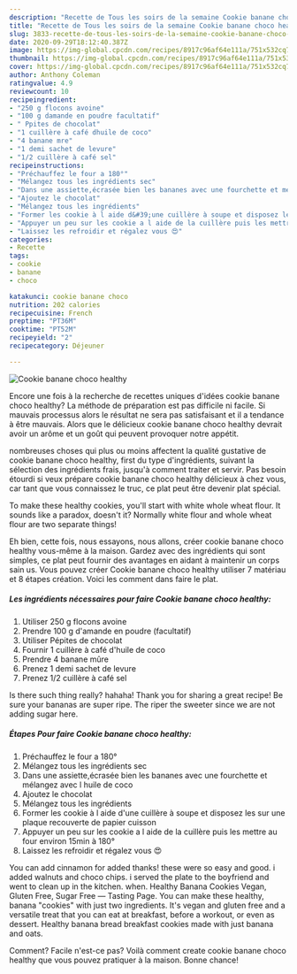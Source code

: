 ```yaml
---
description: "Recette de Tous les soirs de la semaine Cookie banane choco healthy"
title: "Recette de Tous les soirs de la semaine Cookie banane choco healthy"
slug: 3833-recette-de-tous-les-soirs-de-la-semaine-cookie-banane-choco-healthy
date: 2020-09-29T18:12:40.387Z
image: https://img-global.cpcdn.com/recipes/8917c96af64e111a/751x532cq70/cookie-banane-choco-healthy-photo-principale-de-la-recette.jpg
thumbnail: https://img-global.cpcdn.com/recipes/8917c96af64e111a/751x532cq70/cookie-banane-choco-healthy-photo-principale-de-la-recette.jpg
cover: https://img-global.cpcdn.com/recipes/8917c96af64e111a/751x532cq70/cookie-banane-choco-healthy-photo-principale-de-la-recette.jpg
author: Anthony Coleman
ratingvalue: 4.9
reviewcount: 10
recipeingredient:
- "250 g flocons avoine"
- "100 g damande en poudre facultatif"
- " Ppites de chocolat"
- "1 cuillère à café dhuile de coco"
- "4 banane mre"
- "1 demi sachet de levure"
- "1/2 cuillère à café sel"
recipeinstructions:
- "Préchauffez le four a 180°"
- "Mélangez tous les ingrédients sec"
- "Dans une assiette,écrasée bien les bananes avec une fourchette et mélangez avec l huile de coco"
- "Ajoutez le chocolat"
- "Mélangez tous les ingrédients"
- "Former les cookie à l aide d&#39;une cuillère à soupe et disposez les sur une plaque recouverte de papier cuisson"
- "Appuyer un peu sur les cookie a l aide de la cuillère puis les mettre au four environ 15min à 180°"
- "Laissez les refroidir et régalez vous 😍"
categories:
- Recette
tags:
- cookie
- banane
- choco

katakunci: cookie banane choco 
nutrition: 202 calories
recipecuisine: French
preptime: "PT36M"
cooktime: "PT52M"
recipeyield: "2"
recipecategory: Déjeuner

---
```



![Cookie banane choco healthy](https://img-global.cpcdn.com/recipes/8917c96af64e111a/751x532cq70/cookie-banane-choco-healthy-photo-principale-de-la-recette.jpg)

Encore une fois à la recherche de recettes uniques d'idées cookie banane choco healthy? La méthode de préparation est pas difficile ni facile. Si mauvais processus alors le résultat ne sera pas satisfaisant et il a tendance à être mauvais. Alors que le délicieux cookie banane choco healthy devrait avoir un arôme et un goût qui peuvent provoquer notre appétit.

nombreuses choses qui plus ou moins affectent la qualité gustative de cookie banane choco healthy, first du type d'ingrédients, suivant la sélection des ingrédients frais, jusqu'à comment traiter et servir. Pas besoin étourdi si veux prépare cookie banane choco healthy délicieux à chez vous, car tant que vous connaissez le truc, ce plat peut être devenir plat spécial.

To make these healthy cookies, you&#39;ll start with white whole wheat flour. It sounds like a paradox, doesn&#39;t it? Normally white flour and whole wheat flour are two separate things!


Eh bien, cette fois, nous essayons, nous allons, créer cookie banane choco healthy vous-même à la maison. Gardez avec des ingrédients qui sont simples, ce plat peut fournir des avantages en aidant à maintenir un corps sain us. Vous pouvez créer Cookie banane choco healthy utiliser 7 matériau et 8 étapes création. Voici les comment dans faire le plat.

<!--inarticleads1-->

##### Les ingrédients nécessaires pour faire Cookie banane choco healthy:

1. Utiliser 250 g flocons avoine
1. Prendre 100 g d&#39;amande en poudre (facultatif)
1. Utiliser  Pépites de chocolat
1. Fournir 1 cuillère à café d&#39;huile de coco
1. Prendre 4 banane mûre
1. Prenez 1 demi sachet de levure
1. Prenez 1/2 cuillère à café sel


Is there such thing really? hahaha! Thank you for sharing a great recipe! Be sure your bananas are super ripe. The riper the sweeter since we are not adding sugar here. 

<!--inarticleads2-->

##### Étapes Pour faire Cookie banane choco healthy:

1. Préchauffez le four a 180°
1. Mélangez tous les ingrédients sec
1. Dans une assiette,écrasée bien les bananes avec une fourchette et mélangez avec l huile de coco
1. Ajoutez le chocolat
1. Mélangez tous les ingrédients
1. Former les cookie à l aide d&#39;une cuillère à soupe et disposez les sur une plaque recouverte de papier cuisson
1. Appuyer un peu sur les cookie a l aide de la cuillère puis les mettre au four environ 15min à 180°
1. Laissez les refroidir et régalez vous 😍


You can add cinnamon for added thanks! these were so easy and good. i added walnuts and choco chips. i served the plate to the boyfriend and went to clean up in the kitchen. when. Healthy Banana Cookies Vegan, Gluten Free, Sugar Free — Tasting Page. You can make these healthy, banana &#34;cookies&#34; with just two ingredients. It&#39;s vegan and gluten free and a versatile treat that you can eat at breakfast, before a workout, or even as dessert. Healthy banana bread breakfast cookies made with just banana and oats. 


Comment? Facile n'est-ce pas? Voilà comment create cookie banane choco healthy que vous pouvez pratiquer à la maison. Bonne chance!
